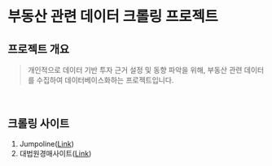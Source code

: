 # 부동산 관련 데이터 크롤링 프로젝트

## 프로젝트 개요
> 개인적으로 데이터 기반 투자 근거 설정 및 동향 파악을 위해, 부동산 관련 데이터를 수집하여 데이터베이스화하는 프로젝트입니다.
<br/>

## 크롤링 사이트

1. Jumpoline([Link](https://www.jumpoline.com/))
2. 대법원경매사이트([Link](https://www.courtauction.go.kr/pgj/index.on))
